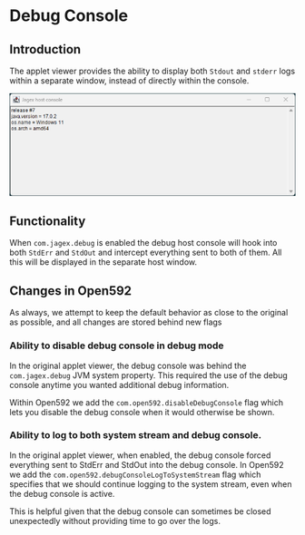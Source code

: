 # Debug Console

## Introduction
The applet viewer provides the ability to display both `Stdout` and `stderr`
logs within a separate window, instead of directly within the console.

![Screenshot of debug console](/share/images/jagex-debug-console.png?raw=1)

## Functionality
When `com.jagex.debug` is enabled the debug host console will hook into both
`StdErr` and `StdOut` and intercept everything sent to both of them. All this
will be displayed in the separate host window.

## Changes in Open592
As always, we attempt to keep the default behavior as close to the original as
possible, and all changes are stored behind new flags

### Ability to disable debug console in debug mode
In the original applet viewer, the debug console was behind the
`com.jagex.debug` JVM system property. This required the use of the debug
console anytime you wanted additional debug information.

Within Open592 we add the `com.open592.disableDebugConsole` flag which lets you
disable the debug console when it would otherwise be shown.

### Ability to log to both system stream and debug console.
In the original applet viewer, when enabled, the debug console forced everything
sent to StdErr and StdOut into the debug console. In Open592 we add the
`com.open592.debugConsoleLogToSystemStream` flag which specifies that
we should continue logging to the system stream, even when the debug console
is active.

This is helpful given that the debug console can sometimes be closed
unexpectedly without providing time to go over the logs.
